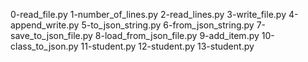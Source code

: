 0-read_file.py
1-number_of_lines.py
2-read_lines.py
3-write_file.py
4-append_write.py
5-to_json_string.py
6-from_json_string.py
7-save_to_json_file.py
8-load_from_json_file.py
9-add_item.py
10-class_to_json.py
11-student.py
12-student.py
13-student.py
